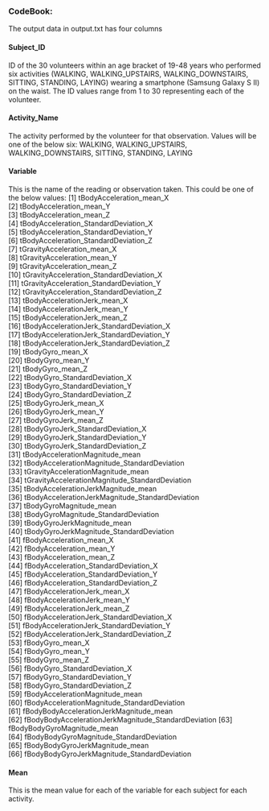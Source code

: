 ### CodeBook:

The output data in output.txt has four columns

#### Subject_ID
ID of the 30 volunteers within an age bracket of 19-48 years who performed six activities (WALKING, WALKING_UPSTAIRS, WALKING_DOWNSTAIRS, SITTING, STANDING, LAYING) wearing a smartphone (Samsung Galaxy S II) on the waist. The ID values range from 1 to 30 representing each of the volunteer.

#### Activity_Name
The activity performed by the volunteer for that observation. Values will be one of the below six:
WALKING, WALKING_UPSTAIRS, WALKING_DOWNSTAIRS, SITTING, STANDING, LAYING

#### Variable
This is the name of the reading or observation taken. This could be one of the below values:
 [1] tBodyAcceleration_mean_X                            
 [2] tBodyAcceleration_mean_Y                            
 [3] tBodyAcceleration_mean_Z                            
 [4] tBodyAcceleration_StandardDeviation_X               
 [5] tBodyAcceleration_StandardDeviation_Y               
 [6] tBodyAcceleration_StandardDeviation_Z               
 [7] tGravityAcceleration_mean_X                         
 [8] tGravityAcceleration_mean_Y                         
 [9] tGravityAcceleration_mean_Z                         
[10] tGravityAcceleration_StandardDeviation_X            
[11] tGravityAcceleration_StandardDeviation_Y            
[12] tGravityAcceleration_StandardDeviation_Z            
[13] tBodyAccelerationJerk_mean_X                        
[14] tBodyAccelerationJerk_mean_Y                        
[15] tBodyAccelerationJerk_mean_Z                        
[16] tBodyAccelerationJerk_StandardDeviation_X           
[17] tBodyAccelerationJerk_StandardDeviation_Y           
[18] tBodyAccelerationJerk_StandardDeviation_Z           
[19] tBodyGyro_mean_X                                    
[20] tBodyGyro_mean_Y                                    
[21] tBodyGyro_mean_Z                                    
[22] tBodyGyro_StandardDeviation_X                       
[23] tBodyGyro_StandardDeviation_Y                       
[24] tBodyGyro_StandardDeviation_Z                       
[25] tBodyGyroJerk_mean_X                                
[26] tBodyGyroJerk_mean_Y                                
[27] tBodyGyroJerk_mean_Z                                
[28] tBodyGyroJerk_StandardDeviation_X                   
[29] tBodyGyroJerk_StandardDeviation_Y                   
[30] tBodyGyroJerk_StandardDeviation_Z                   
[31] tBodyAccelerationMagnitude_mean                     
[32] tBodyAccelerationMagnitude_StandardDeviation        
[33] tGravityAccelerationMagnitude_mean                  
[34] tGravityAccelerationMagnitude_StandardDeviation     
[35] tBodyAccelerationJerkMagnitude_mean                 
[36] tBodyAccelerationJerkMagnitude_StandardDeviation    
[37] tBodyGyroMagnitude_mean                             
[38] tBodyGyroMagnitude_StandardDeviation                
[39] tBodyGyroJerkMagnitude_mean                         
[40] tBodyGyroJerkMagnitude_StandardDeviation            
[41] fBodyAcceleration_mean_X                            
[42] fBodyAcceleration_mean_Y                            
[43] fBodyAcceleration_mean_Z                            
[44] fBodyAcceleration_StandardDeviation_X               
[45] fBodyAcceleration_StandardDeviation_Y               
[46] fBodyAcceleration_StandardDeviation_Z               
[47] fBodyAccelerationJerk_mean_X                        
[48] fBodyAccelerationJerk_mean_Y                        
[49] fBodyAccelerationJerk_mean_Z                        
[50] fBodyAccelerationJerk_StandardDeviation_X           
[51] fBodyAccelerationJerk_StandardDeviation_Y           
[52] fBodyAccelerationJerk_StandardDeviation_Z           
[53] fBodyGyro_mean_X                                    
[54] fBodyGyro_mean_Y                                    
[55] fBodyGyro_mean_Z                                    
[56] fBodyGyro_StandardDeviation_X                       
[57] fBodyGyro_StandardDeviation_Y                       
[58] fBodyGyro_StandardDeviation_Z                       
[59] fBodyAccelerationMagnitude_mean                     
[60] fBodyAccelerationMagnitude_StandardDeviation        
[61] fBodyBodyAccelerationJerkMagnitude_mean             
[62] fBodyBodyAccelerationJerkMagnitude_StandardDeviation
[63] fBodyBodyGyroMagnitude_mean                         
[64] fBodyBodyGyroMagnitude_StandardDeviation            
[65] fBodyBodyGyroJerkMagnitude_mean                     
[66] fBodyBodyGyroJerkMagnitude_StandardDeviation

#### Mean
This is the mean value for each of the variable for each subject for each activity.
